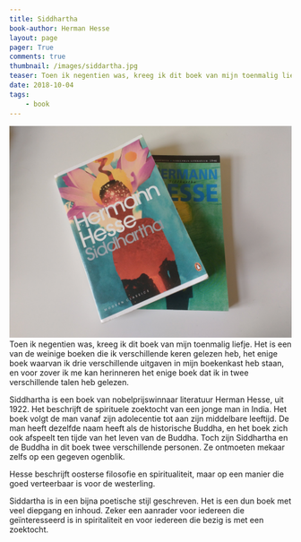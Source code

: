 ```yaml
---
title: Siddhartha
book-author: Herman Hesse
layout: page
pager: True
comments: true
thumbnail: /images/siddartha.jpg
teaser: Toen ik negentien was, kreeg ik dit boek van mijn toenmalig liefje. Het is een van de weinige boeken die ik verschillende keren gelezen heb, het enige boek waarvan ik drie verschillende uitgaven in mijn boekenkast heb staan, en voor zover ik me kan herinneren het enige boek dat ik in twee verschillende talen heb gelezen.
date: 2018-10-04
tags:
    - book
---
```


![Siddhartha, Herman Hesse](/images/siddartha.jpg "Siddhartha, Herman Hesse")
Toen ik negentien was, kreeg ik dit boek van mijn toenmalig liefje. Het is een van de weinige boeken die ik verschillende keren gelezen heb, het enige boek waarvan ik drie verschillende uitgaven in mijn boekenkast heb staan, en voor zover ik me kan herinneren het enige boek dat ik in twee verschillende talen heb gelezen.

Siddhartha is een boek van nobelprijswinnaar literatuur Herman Hesse, uit 1922. Het beschrijft de spirituele zoektocht van een jonge man in India. Het boek volgt de man vanaf zijn adolecentie tot aan zijn middelbare leeftijd. De man heeft dezelfde naam heeft als de historische Buddha, en het boek zich ook afspeelt ten tijde van het leven van de Buddha. Toch zijn Siddhartha en de Buddha in dit boek twee verschillende personen. Ze ontmoeten mekaar zelfs op een gegeven ogenblik. 

Hesse beschrijft oosterse filosofie en spiritualiteit, maar op een manier die goed verteerbaar is voor de westerling.

Siddartha is in een bijna poetische stijl geschreven. Het is een dun boek met veel diepgang en inhoud. Zeker een aanrader voor iedereen die geïnteresseerd is in spiritaliteit en voor iedereen die bezig is met een zoektocht.    
